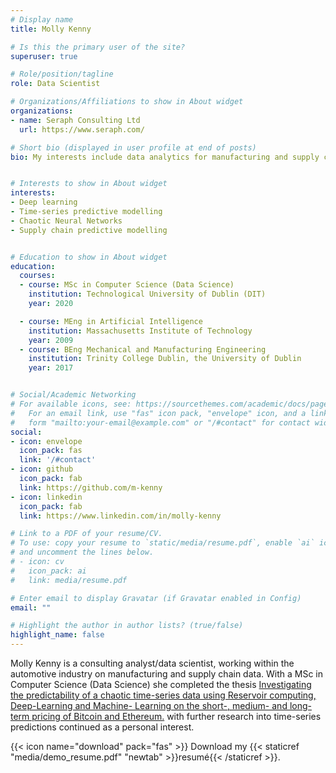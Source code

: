 ```yaml
---
# Display name
title: Molly Kenny

# Is this the primary user of the site?
superuser: true

# Role/position/tagline
role: Data Scientist

# Organizations/Affiliations to show in About widget
organizations:
- name: Seraph Consulting Ltd
  url: https://www.seraph.com/

# Short bio (displayed in user profile at end of posts)
bio: My interests include data analytics for manufacturing and supply chain analytics. A keen hobby is stock market analytics.![image](https://user-images.githubusercontent.com/56691730/117827640-12b39000-b269-11eb-850f-f34978f6308b.png)


# Interests to show in About widget
interests:
- Deep learning
- Time-series predictive modelling
- Chaotic Neural Networks
- Supply chain predictive modelling


# Education to show in About widget
education:
  courses:
  - course: MSc in Computer Science (Data Science)
    institution: Technological University of Dublin (DIT)
    year: 2020

  - course: MEng in Artificial Intelligence
    institution: Massachusetts Institute of Technology
    year: 2009
  - course: BEng Mechanical and Manufacturing Engineering
    institution: Trinity College Dublin, the University of Dublin
    year: 2017


# Social/Academic Networking
# For available icons, see: https://sourcethemes.com/academic/docs/page-builder/#icons
#   For an email link, use "fas" icon pack, "envelope" icon, and a link in the
#   form "mailto:your-email@example.com" or "/#contact" for contact widget.
social:
- icon: envelope
  icon_pack: fas
  link: '/#contact'
- icon: github
  icon_pack: fab
  link: https://github.com/m-kenny
- icon: linkedin
  icon_pack: fab
  link: https://www.linkedin.com/in/molly-kenny

# Link to a PDF of your resume/CV.
# To use: copy your resume to `static/media/resume.pdf`, enable `ai` icons in `params.toml`, 
# and uncomment the lines below.
# - icon: cv
#   icon_pack: ai
#   link: media/resume.pdf

# Enter email to display Gravatar (if Gravatar enabled in Config)
email: ""

# Highlight the author in author lists? (true/false)
highlight_name: false
---
```


Molly Kenny is a consulting analyst/data scientist, working within the automotive industry on manufacturing and supply chain data. 
With a MSc in Computer Science (Data Science) she completed the thesis [Investigating the predictability of a  chaotic time-series data using Reservoir computing, Deep-Learning and Machine- Learning on the short-, medium- and long-term pricing of Bitcoin and Ethereum.](https://github.com/m-kenny/Predicting_BTC_ETH)
with further research into time-series predictions continued as a personal interest.



{{< icon name="download" pack="fas" >}} Download my {{< staticref "media/demo_resume.pdf" "newtab" >}}resumé{{< /staticref >}}.
